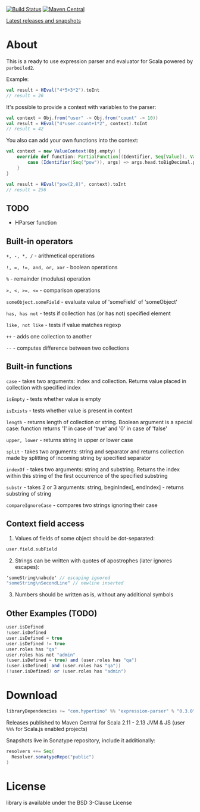 [![Build Status](https://travis-ci.org/hypertino/expression-parser.svg)](https://travis-ci.org/hypertino/expression-parser)
[![Maven Central](https://maven-badges.herokuapp.com/maven-central/com.hypertino/expression-parser_2.13/badge.svg)](https://maven-badges.herokuapp.com/maven-central/com.hypertino/expression-parser_2.13)

[ Latest releases and snapshots](https://oss.sonatype.org/#nexus-search;gav~com.hypertino~expression-parser_*~~~)

# About
This is a ready to use expression parser and evaluator for Scala powered by `parboiled2`.

Example:

```scala
val result = HEval("4*5+3*2").toInt
// result = 26
```

It's possible to provide a context with variables to the parser:

```scala
val context = Obj.from("user" -> Obj.from("count" -> 10))
val result = HEval("4*user.count+1*2", context).toInt
// result = 42
```

You also can add your own functions into the context:

```scala
val context = new ValueContext(Obj.empty) {
    override def function: PartialFunction[(Identifier, Seq[Value]), Value] = {
        case (Identifier(Seq("pow")), args) => args.head.toBigDecimal.pow(args.tail.head.toInt)
    }
}

val result = HEval("pow(2,8)", context).toInt
// result = 256
```

## TODO
 + HParser function

## Built-in operators 
 `+, -, *, /` - arithmetical operations
 
 `!, =, !=, and, or, xor` - boolean operations
 
 `%` - remainder (modulus) operation
 
 `>, <, >=, <=` - comparison operations
 
 `someObject.someField` - evaluate value of 'someField' of 'someObject'
 
 `has, has not` - tests if collection has (or has not) specified element 
 
 `like, not like` - tests if value matches regexp
 
 `++` - adds one collection to another
 
 `--` - computes difference between two collections

## Built-in functions
 `case` - takes two arguments: index and collection. Returns value placed in collection with specified index
 
 `isEmpty` - tests whether value is empty
 
 `isExists` - tests whether value is present in context
 
 `length` - returns length of collection or string. Boolean argument is a special case: function returns '1' in case of 'true' and '0' in case of 'false'
 
 `upper, lower` - returns string in upper or lower case
 
 `split` - takes two arguments: string and separator and returns collection made by splitting of incoming string by specified separator
 
 `indexOf` - takes two arguments: string and substring. Returns the index within this string of the first occurrence of the specified substring
 
 `substr` - takes 2 or 3 arguments: string, beginIndex[, endIndex] - returns substring of string
 
 `compareIgnoreCase` - compares two strings ignoring their case

## Context field access
 1. Values of fields of some object should be dot-separated:
 ```scala
 user.field.subField
 ```

 2. Strings can be written with quotes of apostrophes (later ignores escapes):
 ```scala
 'someString\nabcde' // escaping ignored
 "someString\nSecondLine" // newline inserted
 ```

 3. Numbers should be written as is, without any additional symbols

## Other Examples (TODO)
 ```scala
 user.isDefined
 !user.isDefined
 user.isDefined = true 
 user.isDefined != true
 user.roles has "qa"
 user.roles has not "admin"
 (user.isDefined = true) and (user.roles has "qa") 
 (user.isDefined) and (user.roles has "qa")) 
 (!user.isDefined) or (user.roles has "admin")
 ```

# Download

```sbt
libraryDependencies += "com.hypertino" %% "expression-parser" % "0.3.0"
```
Releases published to Maven Central for Scala 2.11 - 2.13 JVM & JS (user `%%%` for Scala.js enabled projects)

Snapshots live in Sonatype repository, include it additionally:
```sbt
resolvers ++= Seq(
  Resolver.sonatypeRepo("public")
)
```

# License

library is available under the BSD 3-Clause License